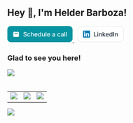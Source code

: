 ## Hey 👋, I'm Helder Barboza!  

<a href="https://cal.com/helderbarboza" target="_blank" title="Schedule a call with me">
  <picture>
    <source srcset="img/schedule.svg" media="(prefers-color-scheme: dark)" />
    <img src="img/schedule.svg" width="149" />
  </picture>
</a>
&nbsp;
<a href="https://linkedin.com/in/helderbarboza" target="_blank" title="LinkedIn profile">
  <picture>
    <source srcset="img/linkedin-dark.svg" media="(prefers-color-scheme: dark)" />
    <img src="img/linkedin-light.svg" width="105" />
  </picture>
</a>

<h3> Glad to see you here! </h3>
  
<picture>
  <source
    srcset="https://readme-typing-svg.demolab.com?font=Victor+Mono&size=14&duration=500&color=e6edf3&repeat=false&vCenter=false&multiline=true&pause=0&random=false&width=576&height=255&lines=I+am+a+software+engineer+with+a+strong+expertise+in+Elixir+and;Phoenix+Framework%2C+dedicated+to+building+high-quality%2C+scalable%2C+and;maintainable+applications.;;I+have+experience+building+and+maintaining+applications%2C+ensuring;they+meet+the+highest+standards+of+quality+and+performance.;;Additionally%2C+I+have+diverse+interests+that+include+photography%2C;game+development%2C+and+graphic+design%2C+which+allows+me+to+bring+a;unique+perspective+and+creativity+to+my+work.;;I+am+excited+to+continue+my+growth+as+a+software+engineer+and+work;on+projects+that+challenge+me+to+learn+and+innovate."
    media="(prefers-color-scheme: dark)"
  />
  <img
    src="https://readme-typing-svg.demolab.com?font=Victor+Mono&size=14&duration=500&color=1f2937&repeat=false&vCenter=false&multiline=true&pause=0&random=false&width=576&height=255&lines=I+am+a+software+engineer+with+a+strong+expertise+in+Elixir+and;Phoenix+Framework%2C+dedicated+to+building+high-quality%2C+scalable%2C+and;maintainable+applications.;;I+have+experience+building+and+maintaining+applications%2C+ensuring;they+meet+the+highest+standards+of+quality+and+performance.;;Additionally%2C+I+have+diverse+interests+that+include+photography%2C;game+development%2C+and+graphic+design%2C+which+allows+me+to+bring+a;unique+perspective+and+creativity+to+my+work.;;I+am+excited+to+continue+my+growth+as+a+software+engineer+and+work;on+projects+that+challenge+me+to+learn+and+innovate."
  />
</picture>

<br/>
<br/>

<table>
  <tbody>
    <tr>
      <td>
        <picture>
          <source
            srcset="https://github-readme-stats.vercel.app/api?username=helderbarboza&card_width=100&theme=dracula&show=prs_merged&show_icons=true&count_private=true&hide_border=true&hide_rank=true"
            media="(prefers-color-scheme: dark)"
          />
          <img
            src="https://github-readme-stats.vercel.app/api?username=helderbarboza&card_width=100&theme=dracula&show=prs_merged&show_icons=true&count_private=true&hide_border=true&hide_rank=true"
            width="250"
          />
          <!-- w 338 -->
        </picture>
      </td>
      <td>
        <picture>
          <source
            srcset="https://github-readme-stats.vercel.app/api/top-langs/?username=helderbarboza&theme=dracula&hide_border=true&layout=compact"
            media="(prefers-color-scheme: dark)"
          />
          <img
            src="https://github-readme-stats.vercel.app/api/top-langs/?username=helderbarboza&theme=dracula&hide_border=true&layout=compact"
            width="250"
          />
          <!-- w 300 -->
        </picture>
      </td>
      <td>
        <picture>
          <source
            srcset="https://github-readme-stats.vercel.app/api/wakatime?username=helderbarBoza&theme=dracula&hide_border=true&layout=compact"
            media="(prefers-color-scheme: dark)"
          />
          <img
            src="https://github-readme-stats.vercel.app/api/wakatime?username=helderbarBoza&theme=dracula&hide_border=true&layout=compact"
            width="396"
          />
          <!-- w 495 -->
        </picture>
      </td>
    </tr>
  </tbody>
</table>

![](https://hit.yhype.me/github/profile?user_id=29435727)
